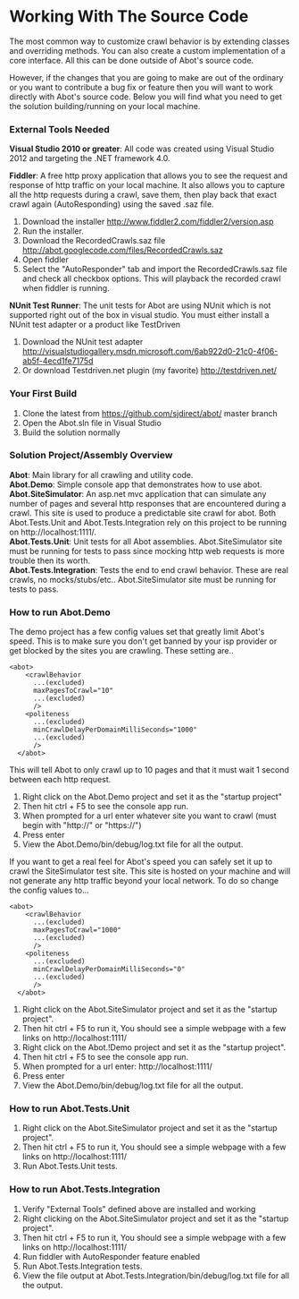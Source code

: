 # Working With The Source Code #
The most common way to customize crawl behavior is by extending classes and overriding methods. You can also create a custom implementation of a core interface. All this can be done outside of Abot's source code.

However, if the changes that you are going to make are out of the ordinary or you want to contribute a bug fix or feature then you will want to work directly with Abot's source code. Below you will find what you need to get the solution building/running on your local machine.

### External Tools Needed ###
**Visual Studio 2010 or greater**: All code was created using Visual Studio 2012 and targeting the .NET framework 4.0.

**Fiddler**: A free http proxy application that allows you to see the request and response of http traffic on your local machine. It also allows you to capture all the http requests during a crawl, save them, then play back that exact crawl again (AutoResponding) using the saved .saz file.

  1. Download the installer http://www.fiddler2.com/fiddler2/version.asp
  1. Run the installer.
  1. Download the RecordedCrawls.saz file http://abot.googlecode.com/files/RecordedCrawls.saz
  1. Open fiddler
  1. Select the "AutoResponder" tab and import the RecordedCrawls.saz file and check all checkbox options. This will playback the recorded crawl when fiddler is running.

**NUnit Test Runner**: The unit tests for Abot are using NUnit which is not supported right out of the box in visual studio. You must either install a NUnit test adapter or a product like TestDriven

  1. Download the NUnit test adapter http://visualstudiogallery.msdn.microsoft.com/6ab922d0-21c0-4f06-ab5f-4ecd1fe7175d
  1. Or download Testdriven.net plugin (my favorite) http://testdriven.net/

### Your First Build ###
  1. Clone the latest from https://github.com/sjdirect/abot/ master branch
  1. Open the Abot.sln file in Visual Studio
  1. Build the solution normally

### Solution Project/Assembly Overview ###
**Abot**: Main library for all crawling and utility code.<br />
**Abot.Demo**: Simple console app that demonstrates how to use abot.<br />
**Abot.SiteSimulator**: An asp.net mvc application that can simulate any number of pages and several http responses that are encountered during a crawl. This site is used to produce a predictable site crawl for abot.
Both Abot.Tests.Unit and Abot.Tests.Integration rely on this project to be running on http://localhost:1111/. <br />
**Abot.Tests.Unit**: Unit tests for all Abot assemblies. Abot.SiteSimulator site must be running for tests to pass since mocking http web requests is more trouble then its worth.<br />
**Abot.Tests.Integration**: Tests the end to end crawl behavior. These are real crawls, no mocks/stubs/etc.. Abot.SiteSimulator site must be running for tests to pass.

### How to run Abot.Demo ###
The demo project has a few config values set that greatly limit Abot's speed.  This is to make sure you don't get banned by your isp provider or get blocked by the sites you are crawling. These setting are..

```
<abot>
    <crawlBehavior 
      ...(excluded)
      maxPagesToCrawl="10" 
      ...(excluded)
      />
    <politeness 
      ...(excluded)
      minCrawlDelayPerDomainMilliSeconds="1000"
      ...(excluded)
      />
  </abot>  
```

This will tell Abot to only crawl up to 10 pages and that it must wait 1 second between each http request.

  1. Right click on the Abot.Demo project and set it as the "startup project"
  1. Then hit ctrl + F5 to see the console app run.
  1. When prompted for a url enter whatever site you want to crawl (must begin with "http://" or "https://")
  1. Press enter
  1. View the Abot.Demo/bin/debug/log.txt file for all the output.

If you want to get a real feel for Abot's speed you can safely set it up to crawl the SiteSimulator test site. This site is hosted on your machine and will not generate any http traffic beyond your local network.  To do so change the config values to...

```
<abot>
    <crawlBehavior 
      ...(excluded)
      maxPagesToCrawl="1000" 
      ...(excluded)
      />
    <politeness 
      ...(excluded)
      minCrawlDelayPerDomainMilliSeconds="0"
      ...(excluded)
      />
  </abot>  
```

  1. Right click on the Abot.SiteSimulator project and set it as the "startup project".
  1. Then hit ctrl + F5 to run it, You should see a simple webpage with a few links on http://localhost:1111/
  1. Right click on the Abot.!Demo project and set it as the "startup project".
  1. Then hit ctrl + F5 to see the console app run.
  1. When prompted for a url enter: http://localhost:1111/
  1. Press enter
  1. View the Abot.Demo/bin/debug/log.txt file for all the output.


### How to run Abot.Tests.Unit ###
  1. Right click on the Abot.SiteSimulator project and set it as the "startup project".
  1. Then hit ctrl + F5 to run it, You should see a simple webpage with a few links on http://localhost:1111/
  1. Run Abot.Tests.Unit tests.

### How to run Abot.Tests.Integration ###
  1. Verify "External Tools" defined above are installed and working
  1. Right clicking on the Abot.SiteSimulator project and set it as the "startup project".
  1. Then hit ctrl + F5 to run it, You should see a simple webpage with a few links on http://localhost:1111/
  1. Run fiddler with AutoResponder feature enabled
  1. Run Abot.Tests.Integration tests.
  1. View the file output at Abot.Tests.Integration/bin/debug/log.txt file for all the output.